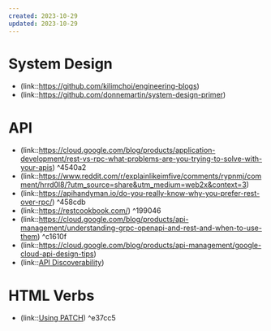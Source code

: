```yaml
---
created: 2023-10-29
updated: 2023-10-29
---
```

# System Design
- (link::https://github.com/kilimchoi/engineering-blogs)
- (link::https://github.com/donnemartin/system-design-primer)



# API 
- (link::https://cloud.google.com/blog/products/application-development/rest-vs-rpc-what-problems-are-you-trying-to-solve-with-your-apis) ^4540a2
- (link::https://www.reddit.com/r/explainlikeimfive/comments/rypnmj/comment/hrrd0l8/?utm_source=share&utm_medium=web2x&context=3)
- (link::https://apihandyman.io/do-you-really-know-why-you-prefer-rest-over-rpc/) ^458cdb
- (link::https://restcookbook.com/) ^199046
- (link::https://cloud.google.com/blog/products/api-management/understanding-grpc-openapi-and-rest-and-when-to-use-them) ^c1610f
- (link::https://cloud.google.com/blog/products/api-management/google-cloud-api-design-tips)
- (link::[API Discoverability](https://restcookbook.com/Basics/hateoas/))

# HTML Verbs 
- (link::[Using PATCH](https://williamdurand.fr/2014/02/14/please-dont-patch-like-that/)) ^e37cc5